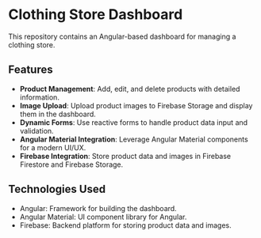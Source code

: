 # Clothing Store Dashboard

This repository contains an Angular-based dashboard for managing a clothing store.

## Features

- **Product Management**: Add, edit, and delete products with detailed information.
- **Image Upload**: Upload product images to Firebase Storage and display them in the dashboard.
- **Dynamic Forms**: Use reactive forms to handle product data input and validation.
- **Angular Material Integration**: Leverage Angular Material components for a modern UI/UX.
- **Firebase Integration**: Store product data and images in Firebase Firestore and Firebase Storage.

## Technologies Used

- Angular: Framework for building the dashboard.
- Angular Material: UI component library for Angular.
- Firebase: Backend platform for storing product data and images.


  

